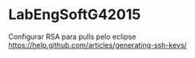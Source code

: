 # LabEngSoftG42015

Configurar RSA para pulls pelo eclipse
https://help.github.com/articles/generating-ssh-keys/
